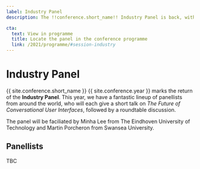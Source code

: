 ```yaml
---
label: Industry Panel
description: The !!conference.short_name!! Industry Panel is back, with a fantastic lineup of panelists.

cta:
  text: View in programme
  title: Locate the panel in the conference programme
  link: /2021/programme/#session-industry
---
```


# Industry Panel

{{ site.conference.short_name }} {{ site.conference.year }} marks the return of the <strong>Industry Panel</strong>. This year, we have a fantastic lineup of panellists from around the world, who will each give a short talk on <em>The Future of Conversational User Interfaces</em>, followed by a roundtable discussion.

The panel will be faciliated by Minha Lee from The Eindhoven University of Technology and Martin Porcheron from Swansea University.


## Panellists

TBC